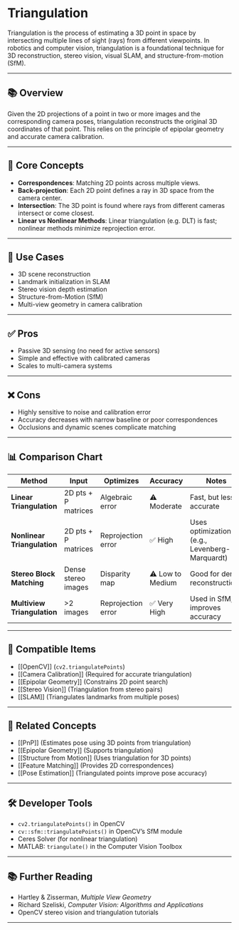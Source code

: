 # Triangulation

Triangulation is the process of estimating a 3D point in space by intersecting multiple lines of sight (rays) from different viewpoints. In robotics and computer vision, triangulation is a foundational technique for 3D reconstruction, stereo vision, visual SLAM, and structure-from-motion (SfM).

---

## 📚 Overview

Given the 2D projections of a point in two or more images and the corresponding camera poses, triangulation reconstructs the original 3D coordinates of that point. This relies on the principle of epipolar geometry and accurate camera calibration.

---

## 🧠 Core Concepts

- **Correspondences**: Matching 2D points across multiple views.
- **Back-projection**: Each 2D point defines a ray in 3D space from the camera center.
- **Intersection**: The 3D point is found where rays from different cameras intersect or come closest.
- **Linear vs Nonlinear Methods**: Linear triangulation (e.g. DLT) is fast; nonlinear methods minimize reprojection error.

---

## 🧰 Use Cases

- 3D scene reconstruction
- Landmark initialization in SLAM
- Stereo vision depth estimation
- Structure-from-Motion (SfM)
- Multi-view geometry in camera calibration

---

## ✅ Pros

- Passive 3D sensing (no need for active sensors)
- Simple and effective with calibrated cameras
- Scales to multi-camera systems

---

## ❌ Cons

- Highly sensitive to noise and calibration error
- Accuracy decreases with narrow baseline or poor correspondences
- Occlusions and dynamic scenes complicate matching

---

## 📊 Comparison Chart

| Method                  | Input               | Optimizes      | Accuracy       | Notes                          |
|--------------------------|--------------------|----------------|----------------|--------------------------------|
| **Linear Triangulation** | 2D pts + P matrices | Algebraic error| ⚠️ Moderate     | Fast, but less accurate        |
| **Nonlinear Triangulation** | 2D pts + P matrices | Reprojection error | ✅ High    | Uses optimization (e.g., Levenberg-Marquardt) |
| **Stereo Block Matching** | Dense stereo images | Disparity map  | ⚠️ Low to Medium | Good for dense reconstructions |
| **Multiview Triangulation** | >2 images          | Reprojection error | ✅ Very High  | Used in SfM, improves accuracy |

---

## 🔧 Compatible Items

- [[OpenCV]] (`cv2.triangulatePoints`)
- [[Camera Calibration]] (Required for accurate triangulation)
- [[Epipolar Geometry]] (Constrains 2D point search)
- [[Stereo Vision]] (Triangulation from stereo pairs)
- [[SLAM]] (Triangulates landmarks from multiple poses)

---

## 🔗 Related Concepts

- [[PnP]] (Estimates pose using 3D points from triangulation)
- [[Epipolar Geometry]] (Supports triangulation)
- [[Structure from Motion]] (Uses triangulation for 3D points)
- [[Feature Matching]] (Provides 2D correspondences)
- [[Pose Estimation]] (Triangulated points improve pose accuracy)

---

## 🛠 Developer Tools

- `cv2.triangulatePoints()` in OpenCV
- `cv::sfm::triangulatePoints()` in OpenCV’s SfM module
- Ceres Solver (for nonlinear triangulation)
- MATLAB: `triangulate()` in the Computer Vision Toolbox

---

## 📚 Further Reading

- Hartley & Zisserman, *Multiple View Geometry*
- Richard Szeliski, *Computer Vision: Algorithms and Applications*
- OpenCV stereo vision and triangulation tutorials

---
